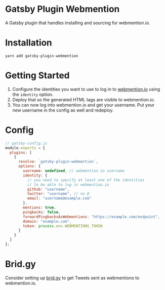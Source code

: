 # Gatsby Plugin Webmention

A Gatsby plugin that handles installing and sourcing for webmention.io.

# Installation

```shell
yarn add gatsby-plugin-webmention
```

# Getting Started

1. Configure the identities you want to use to log in to
   [webmention.io](https://webmention.io) using the `identity` option.
1. Deploy that so the generated HTML tags are visible to webmention.io.
1. You can now log into webmention.io and get your username. Put your new
   username in the config as well and redeploy.

# Config

```js
// gatsby-config.js
module.exports = {
  plugins: [
    {
      resolve: `gatsby-plugin-webmention`,
      options: {
        username: undefined, // webmention.io username
        identity: {
          // you need to specify at least one of the identities
          // to be able to log in webmention.io
          github: "username",
          twitter: "username", // no @
          email: "username@example.com"
        },
        mentions: true,
        pingbacks: false,
        forwardPingbacksAsWebmentions: "https://example.com/endpoint",
        domain: "example.com",
        token: process.env.WEBMENTIONS_TOKEN
      }
    }
  ]
};
```

# Brid.gy

Consider setting up [brid.gy](https://brid.gy/) to get Tweets sent as
webmentions to webmention.io.
